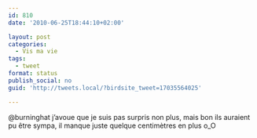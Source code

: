 ```yaml
---
id: 810
date: '2010-06-25T18:44:10+02:00'

layout: post
categories:
  - Vis ma vie
tags:
  - tweet
format: status
publish_social: no
guid: 'http://tweets.local/?birdsite_tweet=17035564025'

---
```


@burninghat j’avoue que je suis pas surpris non plus, mais bon ils auraient pu être sympa, il manque juste quelque centimètres en plus o\_O